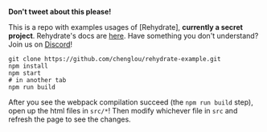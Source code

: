 **Don't tweet about this please!**

This is a repo with examples usages of [Rehydrate], **currently a secret project**. Rehydrate's docs are [here](https://github.com/reasonml/rehydrate/blob/master/documentation.md).
Have something you don't understand? Join us on [Discord](discord.gg/reasonml)!

```
git clone https://github.com/chenglou/rehydrate-example.git
npm install
npm start
# in another tab
npm run build
```

After you see the webpack compilation succeed (the `npm run build` step), open up the html files in `src/*`! Then modify whichever file in `src` and refresh the page to see the changes.
